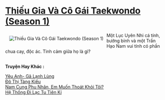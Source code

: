 <a href="https://utruyen.com/truyen/thieu-gia-va-co-gai-taekwondo-season-1/19517/" title="Thiếu Gia Và Cô Gái Taekwondo (Season 1)"><h1>Thiếu Gia Và Cô Gái Taekwondo (Season 1)</h1></a><div style="display:table"><img align="right" style="float: left; padding: 10px;" src="https://utruyen.com/images/story/200x260/thieu-gia-va-co-gai-taekwondo-season-1.jpg" alt="Thiếu Gia Và Cô Gái Taekwondo (Season 1)">Một Lục Uyên Nhi cá tính, bướng bỉnh và một Trần Hạo Nam vui tính có phần chua cay, độc ác. Tình cảm giữa họ là gì?</div><p><br><b>Truyện Hay Khác :</b></p><a href="https://utruyen.com/truyen/yeu-anh-ga-lanh-lung/19516/" alt="Yêu Anh- Gã Lạnh Lùng">Yêu Anh- Gã Lạnh Lùng</a><br/><a href="https://github.com/quanluxury/ngontinhhot/tree/master/truyenhay/15136/" alt="Đô Thị Tàng Kiều">Đô Thị Tàng Kiều</a><br/><a href="https://github.com/quanluxury/ngontinhhot/tree/master/truyenhay/17262/" alt="Nam Cung Phu Nhân, Em Muốn Thoát Khỏi Tôi?">Nam Cung Phu Nhân, Em Muốn Thoát Khỏi Tôi?</a><br/><a href="https://github.com/quanluxury/ngontinhhot/tree/master/truyenhay/17549/" alt="Hệ Thống Đi Lạc Tu Tiên Kí">Hệ Thống Đi Lạc Tu Tiên Kí</a><br/>